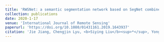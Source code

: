 ```yaml
---
title: 'RWSNet: a semantic segmentation network based on SegNet combined with random walk for remote sensing'
collection: publications
date: 2020-1-17
venue: 'International Journal of Remote Sensing'
paperurl: 'https://doi.org/10.1080/01431161.2019.1643937'
citation: 'Jie Jiang, Chengjin Lyu, <b>Siying Liu</b><sup>*</sup>, Yongqiang He, Xuetao Hao. (2020).&quot; <i>International Journal of Remote Sensing</i>. 41 (2), 487-505.'
---
```

